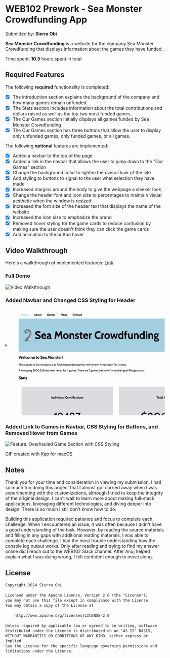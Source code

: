 # WEB102 Prework - Sea Monster Crowdfunding App

Submitted by: **Sierra Obi**

**Sea Monster Crowdfunding** is a website for the company Sea Monster Crowdfunding that displays information about the games they have funded.

Time spent: **10.5** hours spent in total

## Required Features

The following **required** functionality is completed:

* [x] The introduction section explains the background of the company and how many games remain unfunded.
* [x] The Stats section includes information about the total contributions and dollars raised as well as the top two most funded games.
* [x] The Our Games section initially displays all games funded by Sea Monster Crowdfunding
* [x] The Our Games section has three buttons that allow the user to display only unfunded games, only funded games, or all games.

The following **optional** features are implemented:

* [x] Added a navbar to the top of the page
* [x] Added a link in the navbar that allows the user to jump down to the "Our Games" section
* [x] Change the background color to lighten the overall look of the site
* [x] Add styling to buttons to signal to the user what selection they have made
* [x] Increased margins around the body to give the webpage a sleeker look
* [x] Change the header font and icon size to percentages to maintain visual aesthetic when the window is resized
* [x] Increased the font size of the header text that displays the name of the website
* [x] Increased the icon size to emphasize the brand
* [x] Removed hover styling for the game cards to reduce confusion by making sure the user doesn't think they can click the game cards
* [x] Add animation to the button hover

## Video Walkthrough

Here's a walkthrough of implemented features:
[Link](https://i.imgur.com/GikogWO.gif)

### Full Demo
![Video Walkthrough](assets/WEB102-prework-demo.gif)

### Added Navbar and Changed CSS Styling for Header
![Feature: Added Navbar and Changed Heading](assets/feature-navbar-header.gif)

### Added Link to Games in Navbar, CSS Styling for Buttons, and Removed Hover from Games
![Feature: Overhauled Game Section with CSS Styling](assets/feature-game-navigation.gif)

<!-- Replace this with whatever GIF tool you used! -->
GIF created with [Kap](https://getkap.co/) for macOS 
<!-- Recommended tools:
[ScreenToGif](https://www.screentogif.com/) for Windows
[peek](https://github.com/phw/peek) for Linux. -->

## Notes
Thank you for your time and consideration in viewing my submission. I had so much fun doing this project that I almost got carried away when I was experimenting with the customizations, although I tried to keep the integrity of the original design. I can't wait to learn more about making full-stack applications, leveraging different technologies, and diving deeper into design! There is so much I still don't know how to do.

Building this application required patience and focus to complete each challenge. When I encountered an issue, it was often because I didn't have a good understanding of the task. However, by reading the source materials and filling in any gaps with additional reading materials, I was able to complete each challenge. I had the most trouble understanding how the console log output works. Only after reading and trying to find my answer online did I reach out to the WEB102 Slack channel. After Anuj helped explain what I was doing wrong, I felt confident enough to move along. 

## License

    Copyright 2024 Sierra Obi

    Licensed under the Apache License, Version 2.0 (the "License");
    you may not use this file except in compliance with the License.
    You may obtain a copy of the License at

        http://www.apache.org/licenses/LICENSE-2.0

    Unless required by applicable law or agreed to in writing, software
    distributed under the License is distributed on an "AS IS" BASIS,
    WITHOUT WARRANTIES OR CONDITIONS OF ANY KIND, either express or implied.
    See the License for the specific language governing permissions and
    limitations under the License.
